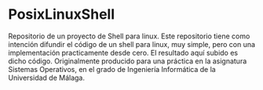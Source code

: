 # PosixLinuxShell
Repositorio de un proyecto de Shell para linux.
Este repositorio tiene como intención difundir el código de un shell para linux, muy simple,
pero con una implementación practicamente desde cero.
El resultado aquí subido es dicho código.
Originalmente producido para una práctica en la asignatura Sistemas Operativos, en el
grado de Ingeniería Informática de la Universidad de Málaga.
